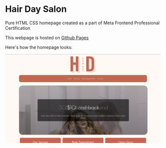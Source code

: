# Hair Day Salon

Pure HTML CSS homepage created as a part of Meta Frontend Professional Certification

This webpage is hosted on [Github Pages](https://prakrutivaghasiya.github.io/hair-day-salon/)

Here's how the homepage looks:

![HomePage Screenshot](/images/HomePage.png)
